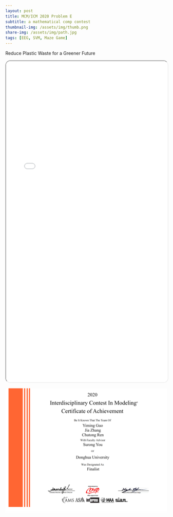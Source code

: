 ```yaml
---
layout: post
title: MCM/ICM 2020 Problem E
subtitle: a mathematical comp contest
thumbnail-img: /assets/img/thumb.png
share-img: /assets/img/path.jpg
tags: [EEG, SVM, Maze Game]
---
```


Reduce Plastic Waste for a Greener Future

<iframe 
  src="/assets/pdf/MCM-2012496.pdf" 
  width="100%" 
  height="1000px" 
  style="border-radius: 15px;">
</iframe>

![F Certificate(1%)](/assets/img/MCM-F.jpg)
